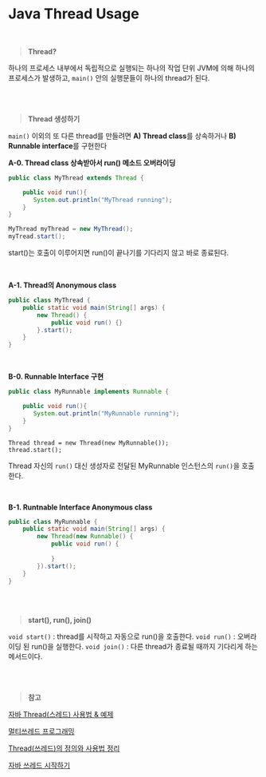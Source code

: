 # Java Thread Usage

<br/>

> **Thread?**

하나의 프로세스 내부에서 독립적으로 실행되는 하나의 작업 단위
JVM에 의해 하나의 프로세스가 발생하고, `main()` 안의 실행문들이 하나의 thread가 된다.

<br/><br/>

> **Thread 생성하기**

`main()` 이외의 또 다른 thread를 만들려면 **A) Thread class**를 상속하거나 **B) Runnable interface**를 구현한다

**A-0. Thread class 상속받아서 run() 메소드 오버라이딩**
```java
public class MyThread extends Thread {

    public void run(){
       System.out.println("MyThread running");
    }
}
```
```java
MyThread myThread = new MyThread();
myTread.start();
```
start()는 호출이 이루어지면 run()이 끝나기를 기다리지 않고 바로 종료된다.

<br/>

**A-1. Thread의 Anonymous class**
```java
public class MyThread {
    public static void main(String[] args) {
        new Thread() {
            public void run() {}
        }.start();
    }
}
```

<br/>

**B-0. Runnable Interface 구현**
```java
public class MyRunnable implements Runnable {

    public void run(){
       System.out.println("MyRunnable running");
    }
}
```
```
Thread thread = new Thread(new MyRunnable());
thread.start();
```
Thread 자신의 `run()` 대신 생성자로 전달된 MyRunnable 인스턴스의 `run()`을 호출한다.

<br/>

**B-1. Runtnable Interface Anonymous class**
```java
public class MyRunnable {
    public static void main(String[] args) {
        new Thread(new Runnable() {
            public void run() {
     
            }
        }).start();
    }
}
```
 
<br/><br/>
 
> **start(), run(), join()**

`void start()` : thread를 시작하고 자동으로 run()을 호출한다.
`void run()` : 오버라이딩 된 run()을 실행한다.
`void join()` : 다른 thread가 종료될 때까지 기다리게 하는 메서드이다.
 
 
 

<br/><br/>

> **참고**

[자바 Thread(스레드) 사용법 & 예제](https://coding-factory.tistory.com/279)

[멀티쓰레드 프로그래밍](https://wisdom-and-record.tistory.com/48) 

[Thread(쓰레드)의 정의와 사용법 정리](https://blog.naver.com/zion830/221393808512)

[자바 쓰레드 시작하기](https://parkcheolu.tistory.com/10)
